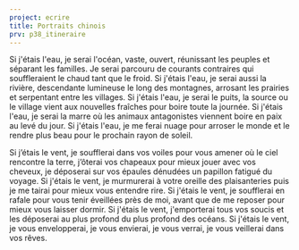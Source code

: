 ```yaml
---
project: ecrire
title: Portraits chinois
prv: p38_itineraire
---
```

Si j'étais l'eau, je serai l'océan, vaste, ouvert, réunissant les peuples et séparant les familles. Je serai parcouru de courants contraires qui souffleraient le chaud tant que le froid. Si j'étais l'eau, je serai aussi la rivière, descendante lumineuse le long des montagnes, arrosant les prairies et serpentant entre les villages. Si j'étais l'eau, je serai le puits, la source ou le village vient aux nouvelles fraîches pour boire toute la journée. Si j'étais l'eau, je serai la marre où les animaux antagonistes viennent boire en paix au levé du jour. Si j'étais l'eau, je me ferai nuage pour arroser le monde et le rendre plus beau pour le prochain rayon de soleil.  

Si j’étais le vent, je soufflerai dans vos voiles pour vous amener où le ciel rencontre la terre, j’ôterai  vos chapeaux pour mieux jouer avec vos cheveux, je déposerai sur vos épaules dénudées un papillon fatigué du voyage. Si j'étais le vent, je murmurerai à votre oreille des plaisanteries puis je me tairai pour mieux vous entendre rire. Si j'étais le vent, je soufflerai en rafale pour vous tenir éveillées près de moi, avant que de me reposer pour mieux vous laisser dormir. Si j'étais le vent, j'emporterai tous vos soucis et les déposerai au plus profond du plus profond des océans. Si j'étais le vent, je vous envelopperai, je vous envierai, je vous verrai, je vous veillerai dans vos rêves.  